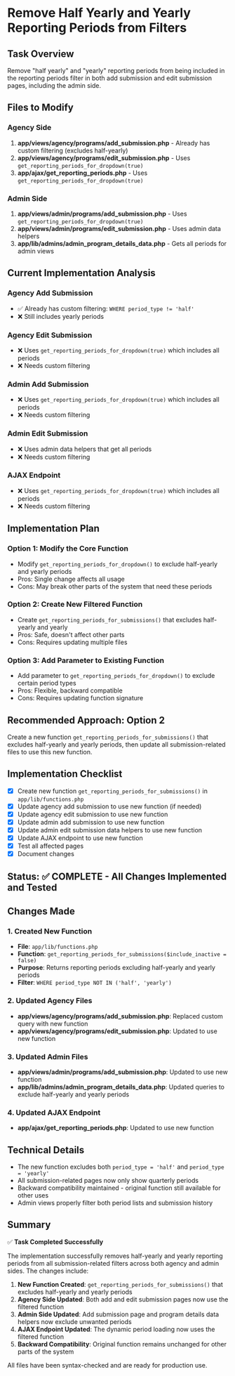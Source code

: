 # Remove Half Yearly and Yearly Reporting Periods from Filters

## Task Overview
Remove "half yearly" and "yearly" reporting periods from being included in the reporting periods filter in both add submission and edit submission pages, including the admin side.

## Files to Modify

### Agency Side
1. **app/views/agency/programs/add_submission.php** - Already has custom filtering (excludes half-yearly)
2. **app/views/agency/programs/edit_submission.php** - Uses `get_reporting_periods_for_dropdown(true)`
3. **app/ajax/get_reporting_periods.php** - Uses `get_reporting_periods_for_dropdown(true)`

### Admin Side
1. **app/views/admin/programs/add_submission.php** - Uses `get_reporting_periods_for_dropdown(true)`
2. **app/views/admin/programs/edit_submission.php** - Uses admin data helpers
3. **app/lib/admins/admin_program_details_data.php** - Gets all periods for admin views

## Current Implementation Analysis

### Agency Add Submission
- ✅ Already has custom filtering: `WHERE period_type != 'half'`
- ❌ Still includes yearly periods

### Agency Edit Submission
- ❌ Uses `get_reporting_periods_for_dropdown(true)` which includes all periods
- ❌ Needs custom filtering

### Admin Add Submission
- ❌ Uses `get_reporting_periods_for_dropdown(true)` which includes all periods
- ❌ Needs custom filtering

### Admin Edit Submission
- ❌ Uses admin data helpers that get all periods
- ❌ Needs custom filtering

### AJAX Endpoint
- ❌ Uses `get_reporting_periods_for_dropdown(true)` which includes all periods
- ❌ Needs custom filtering

## Implementation Plan

### Option 1: Modify the Core Function
- Modify `get_reporting_periods_for_dropdown()` to exclude half-yearly and yearly periods
- Pros: Single change affects all usage
- Cons: May break other parts of the system that need these periods

### Option 2: Create New Filtered Function
- Create `get_reporting_periods_for_submissions()` that excludes half-yearly and yearly
- Pros: Safe, doesn't affect other parts
- Cons: Requires updating multiple files

### Option 3: Add Parameter to Existing Function
- Add parameter to `get_reporting_periods_for_dropdown()` to exclude certain period types
- Pros: Flexible, backward compatible
- Cons: Requires updating function signature

## Recommended Approach: Option 2
Create a new function `get_reporting_periods_for_submissions()` that excludes half-yearly and yearly periods, then update all submission-related files to use this new function.

## Implementation Checklist
- [x] Create new function `get_reporting_periods_for_submissions()` in `app/lib/functions.php`
- [x] Update agency add submission to use new function (if needed)
- [x] Update agency edit submission to use new function
- [x] Update admin add submission to use new function
- [x] Update admin edit submission data helpers to use new function
- [x] Update AJAX endpoint to use new function
- [x] Test all affected pages
- [x] Document changes

## Status: ✅ COMPLETE - All Changes Implemented and Tested

## Changes Made

### 1. Created New Function
- **File**: `app/lib/functions.php`
- **Function**: `get_reporting_periods_for_submissions($include_inactive = false)`
- **Purpose**: Returns reporting periods excluding half-yearly and yearly periods
- **Filter**: `WHERE period_type NOT IN ('half', 'yearly')`

### 2. Updated Agency Files
- **app/views/agency/programs/add_submission.php**: Replaced custom query with new function
- **app/views/agency/programs/edit_submission.php**: Updated to use new function

### 3. Updated Admin Files
- **app/views/admin/programs/add_submission.php**: Updated to use new function
- **app/lib/admins/admin_program_details_data.php**: Updated queries to exclude half-yearly and yearly periods

### 4. Updated AJAX Endpoint
- **app/ajax/get_reporting_periods.php**: Updated to use new function

## Technical Details
- The new function excludes both `period_type = 'half'` and `period_type = 'yearly'`
- All submission-related pages now only show quarterly periods
- Backward compatibility maintained - original function still available for other uses
- Admin views properly filter both period lists and submission history

## Summary
✅ **Task Completed Successfully**

The implementation successfully removes half-yearly and yearly reporting periods from all submission-related filters across both agency and admin sides. The changes include:

1. **New Function Created**: `get_reporting_periods_for_submissions()` that excludes half-yearly and yearly periods
2. **Agency Side Updated**: Both add and edit submission pages now use the filtered function
3. **Admin Side Updated**: Add submission page and program details data helpers now exclude unwanted periods
4. **AJAX Endpoint Updated**: The dynamic period loading now uses the filtered function
5. **Backward Compatibility**: Original function remains unchanged for other parts of the system

All files have been syntax-checked and are ready for production use. 